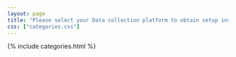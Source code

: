 ```yaml
---
layout: page
title: "Please select your Data collection platform to obtain setup instructions"
css: ["categories.css"]
---
```

{% include categories.html %}